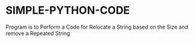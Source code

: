 # SIMPLE-PYTHON-CODE
Program is to Perform a Code for Relocate a String based on the Size and remove a Repeated String
